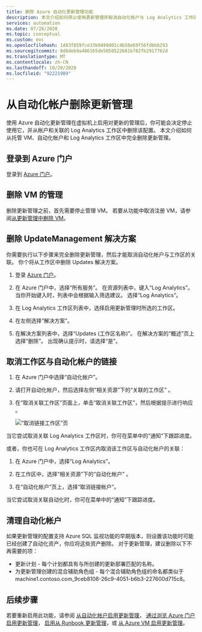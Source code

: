 ```yaml
---
title: 删除 Azure 自动化更新管理功能
description: 本文介绍如何停止使用更新管理并取消自动化帐户与 Log Analytics 工作区的关联。
services: automation
ms.date: 07/28/2020
ms.topic: conceptual
ms.custom: mvc
ms.openlocfilehash: 1d83f859fce33b9499d01c4b58e69f56fdbbb293
ms.sourcegitcommit: 8d8deb9a406165de5050522681b782fb2917762d
ms.translationtype: MT
ms.contentlocale: zh-CN
ms.lasthandoff: 10/20/2020
ms.locfileid: "92221989"
---
```

# <a name="remove-update-management-from-automation-account"></a>从自动化帐户删除更新管理

使用 Azure 自动化更新管理在虚拟机上启用对更新的管理后，你可能会决定停止使用它，并从帐户和关联的 Log Analytics 工作区中删除该配置。  本文介绍如何从托管 VM、自动化帐户和 Log Analytics 工作区中完全删除更新管理。

## <a name="sign-into-the-azure-portal"></a>登录到 Azure 门户

登录到 [Azure 门户](https://portal.azure.com)。

## <a name="remove-management-of-vms"></a>删除 VM 的管理

删除更新管理之前，首先需要停止管理 VM。 若要从功能中取消注册 VM，请参阅[从更新管理中删除 VM](remove-vms.md)。

## <a name="remove-updatemanagement-solution"></a>删除 UpdateManagement 解决方案

你需要执行以下步骤来完全删除更新管理，然后才能取消自动化帐户与工作区的关联。 你个将从工作区中删除 Updates 解决方案。

1. 登录 [Azure 门户](https://portal.azure.com)。

2. 在 Azure 门户中，选择“所有服务”。 在资源列表中，键入“Log Analytics”。 当你开始键入时，列表中会根据输入筛选建议。 选择“Log Analytics”。

3. 在 Log Analytics 工作区列表中，选择启用更新管理时所选的工作区。

4. 在左侧选择“解决方案”。  

5. 在解决方案列表中，选择“Updates (工作区名称)”。 在解决方案的“概述”页上选择“删除”。  出现确认提示时，请选择“是”。

## <a name="unlink-workspace-from-automation-account"></a>取消工作区与自动化帐户的链接

1. 在 Azure 门户中选择“自动化帐户”。

2. 请打开自动化帐户，然后选择左侧“相关资源”下的“关联的工作区” 。

3. 在“取消关联工作区”页面上，单击“取消关联工作区”，然后根据提示进行响应 。

   ![“取消链接工作区”页](media/remove-feature/automation-unlink-workspace-blade.png)

当它尝试取消关联 Log Analytics 工作区时，你可在菜单中的“通知”下跟踪进度。

或者，你也可在 Log Analytics 工作区内取消该工作区与自动化帐户的关联：

1. 在 Azure 门户中，选择“Log Analytics”。

2. 在工作区中，选择“相关资源”下的“自动化帐户” 。

3. 在“自动化帐户”页上，选择“取消链接帐户”。

当它尝试取消关联自动化时，你可在菜单中的“通知”下跟踪进度。

## <a name="cleanup-automation-account"></a>清理自动化帐户

如果更新管理的配置支持 Azure SQL 监视功能的早期版本，则设置该功能时可能已经创建了自动化资产，你应将这些资产删除。 对于更新管理，建议删除以下不再需要的项：

   * 更新计划 - 每个计划都具有与所创建的更新部署匹配的名称。
   * 为更新管理创建的混合辅助角色组 - 每个混合辅助角色组的命名都类似于 machine1.contoso.com_9ceb8108-26c9-4051-b6b3-227600d715c8。

## <a name="next-steps"></a>后续步骤

若要重新启用此功能，请参阅 [从自动化帐户启用更新管理](enable-from-automation-account.md)， [通过浏览 Azure 门户启用更新管理](enable-from-portal.md)， [启用从 Runbook 更新管理](enable-from-runbook.md)，或 [从 Azure VM 启用更新管理](enable-from-vm.md)。
